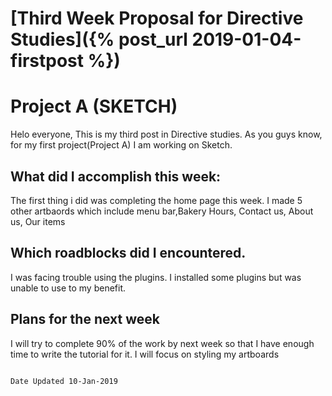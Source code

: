 # [Third Week Proposal for Directive Studies]({% post_url 2019-01-04-firstpost %})

# Project A (SKETCH)

 Helo everyone, This is my third post in Directive studies. As you guys know, for my 
 first project(Project A) I am working on Sketch. 


## What did I accomplish this week:
 The first thing i did was completing the home page this week. I made 5 other artbaords
 which include menu bar,Bakery Hours, Contact us, About us, Our items

## Which roadblocks did I encountered.
 I was facing trouble using the plugins. I installed some plugins but was unable to use to my benefit. 
 
## Plans for the next week
 I will try to complete 90% of the work by next week so that I have enough time to write the tutorial 
 for it. I will focus on styling my artboards
 

                                                                                            Date Updated 10-Jan-2019
